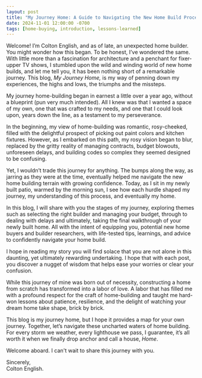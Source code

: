 ```yaml
---
layout: post
title: "My Journey Home: A Guide to Navigating the New Home Build Process"
date: 2024-11-01 12:00:00 -0700
tags: [home-buying, introduction, lessons-learned]
---
```


Welcome! I’m Colton English, and as of late, an unexpected home builder. You might wonder how this began. To be honest, I’ve wondered the same. With little more than a fascination for architecture and a penchant for fixer-upper TV shows, I stumbled upon the wild and winding world of new home builds, and let me tell you, it has been nothing short of a remarkable journey. This blog, *My Journey Home,* is my way of penning down my experiences, the highs and lows, the triumphs and the missteps.

My journey home-building began in earnest a little over a year ago, without a blueprint (pun very much intended). All I knew was that I wanted a space of my own, one that was crafted to my needs, and one that I could look upon, years down the line, as a testament to my perseverance.

In the beginning, my view of home-building was romantic, rosy-cheeked, filled with the delightful prospect of picking out paint colors and kitchen fixtures. However, as I embarked on this path, my rosy vision began to blur, replaced by the gritty reality of managing contracts, budget blowouts, unforeseen delays, and building codes so complex they seemed designed to be confusing.

Yet, I wouldn’t trade this journey for anything. The bumps along the way, as jarring as they were at the time, eventually helped me navigate the new home building terrain with growing confidence. Today, as I sit in my newly built patio, warmed by the morning sun, I see how each hurdle shaped my journey, my understanding of this process, and eventually my home.

In this blog, I will share with you the stages of my journey, exploring themes such as selecting the right builder and managing your budget, through to dealing with delays and ultimately, taking the final walkthrough of your newly built home. All with the intent of equipping you, potential new home buyers and builder researchers, with life-tested tips, learnings, and advice to confidently navigate your home build.

I hope in reading my story you will find solace that you are not alone in this daunting, yet ultimately rewarding undertaking. I hope that with each post, you discover a nugget of wisdom that helps ease your worries or clear your confusion.

While this journey of mine was born out of necessity, constructing a home from scratch has transformed into a labor of love. A labor that has filled me with a profound respect for the craft of home-building and taught me hard-won lessons about patience, resilience, and the delight of watching your dream home take shape, brick by brick.

This blog is my journey home, but I hope it provides a map for your own journey. Together, let’s navigate these uncharted waters of home building. For every storm we weather, every lighthouse we pass, I guarantee, it’s all worth it when we finally drop anchor and call a house, *Home*.

Welcome aboard. I can't wait to share this journey with you.

Sincerely,  
Colton English.
